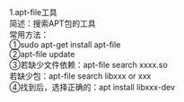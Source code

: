 1.apt-file工具  
		简述：搜索APT包的工具  
		常用方法：  
				①sudo apt-get install apt-file   
				②apt-file update  
				③若缺少文件依赖：apt-file search xxxx.so  
					若缺少包：apt-file search libxxx or xxx  
				④找到后，选择正确的：apt install libxxx-dev

